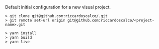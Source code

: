 Default initial configuration for a new visual project.

```
> git clone git@github.com:riccardoscalco/.git
> git remote set-url origin git@github.com:riccardoscalco/<project-name>.git
```

```
> yarn install
> yarn build
> yarn live
```